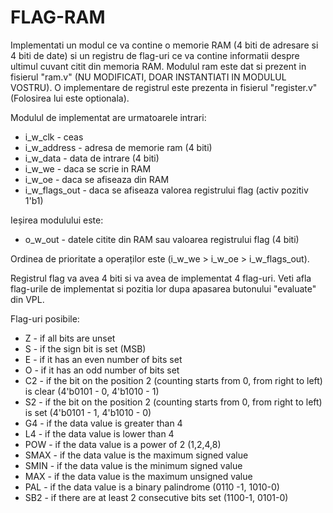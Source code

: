 # FLAG-RAM
Implementati un modul ce va contine o memorie RAM (4 biti de adresare si 4 biti de date) si un registru de flag-uri ce va contine informatii despre ultimul cuvant citit din memoria RAM. Modulul ram este dat si prezent in fisierul "ram.v" (NU MODIFICATI, DOAR INSTANTIATI IN MODULUL VOSTRU). O implementare de registrul este prezenta in fisierul "register.v" (Folosirea lui este optionala).

Modulul de implementat are urmatoarele intrari:
 - i_w_clk - ceas
 - i_w_address -  adresa de memorie ram (4 biti)
 - i_w_data - data de intrare (4 biti)
 - i_w_we - daca se scrie in RAM
 - i_w_oe - daca se afiseaza din RAM
 - i_w_flags_out - daca se afiseaza valorea registrului flag (activ pozitiv 1'b1)

Ieșirea modulului este:
 - o_w_out - datele citite din RAM sau valoarea registrului flag (4 biti)

Ordinea de prioritate a operaților este (i_w_we > i_w_oe > i_w_flags_out).

Registrul flag va avea 4 biti si va avea de implementat 4 flag-uri. Veti afla flag-urile de implementat si pozitia lor dupa apasarea butonului "evaluate" din VPL.

Flag-uri posibile:
 - Z - if all bits are unset
 - S - if the sign bit is set (MSB)
 - E - if it has an even number of bits set
 - O - if it has an odd number of bits set
 - C2 - if the bit on the position 2 (counting starts from 0, from right to left) is clear (4'b0101 - 0, 4'b1010 - 1)
 - S2 - if the bit on the position 2 (counting starts from 0, from right to left) is set (4'b0101 - 1, 4'b1010 - 0)
 - G4 - if the data value is greater than 4
 - L4 - if the data value is lower than 4
 - POW - if the data value is a power of 2 (1,2,4,8)
 - SMAX - if the data value is the maximum signed value
 - SMIN - if the data value is the minimum signed value
 - MAX - if the data value is the maximum unsigned value
 - PAL - if the data value is a binary palindrome (0110 -1, 1010-0)
 - SB2 - if there are at least 2 consecutive bits set (1100-1, 0101-0)